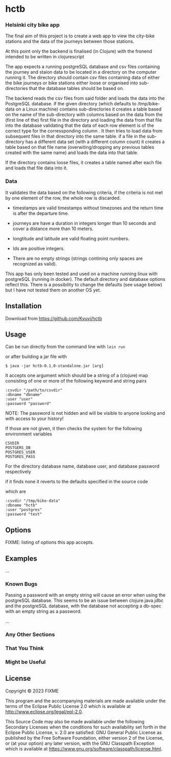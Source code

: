 # hctb

### Helsinki city bike app 

The final aim of this project is to create a web app to view the city-bike stations and the data of the journeys between those stations.

At this point only the backend is finalised (in Clojure) with the fronend intended to be written in clojurescript

The app expects a running postgreSQL database and csv files containing the journey and staion data to be located in a directory on the computer running it. The directory should contain csv files containing data of either the bike journeys or bike stations either loose or organised into sub-directories that the database tables should be based on. 

The backend reads the csv files from said folder and loads the data into the PostgreSQL database. if the given directory (which defaults to /tmp/bike-data on a Linux machine)
contains sub-directories it creates a table based on the name of the sub-directory with columns based on the data from the (first line of the) first file in the directory and loading the data from that file into the database validating that the data of each row element is of the correct type for the corressponding column . It then tries to load data from subsequent files in that directory into the same table. if a file in the sub-directory has a different data set (with a different column count) it creates a table based on that file name (overwiting/dropping any previous tables created with the same name) and loads the data into that table.

If the directory contains loose files, it creates a table named after each file and loads that file data into it.

### Data 
It validates the data based on the following criteria, if the criteria is not met by one element of the row, the whole row is discarded.

- timestamps are valid timestamps without timezones and the return time is after the departure time.

- journeys are have a duration in integers longer than 10 seconds and cover a distance more than 10 meters.

- longtitude and latitude are valid floating point numbers.

- Ids are positive integers.

- There are no empty strings (strings contining only spaces are recognized as valid).

This app has only been tested and used on a machine running linux with postgreSQL (running in docker). The default directory and database options reflect this. There is a possibility to change the defaults (see usage below) but I have not tested them on another OS yet.

## Installation

Download from https://github.com/Kyuvi/hctb 

## Usage
Can be run directly from the command line with `lein run`

or after building a jar file with 

    $ java -jar hctb-0.1.0-standalone.jar [arg]
    
It accepts one argument which should be a string of a (clojure) map consisting of one or more of the following keyword and string pairs
    
    :csvdir "/path/to/csvdir"
    :dbname "dbname"
    :user "user"
    :password "password"
    
NOTE: The password is not hidden and will be visible to anyone looking and with access to your history!


If those are not given, it then checks the system for the following environment variables

    CSVDIR 
    POSTGERS_DB
    POSTGRES_USER
    POSTGRES_PASS
    
For the directory database name, database user, and database password respectively

if it finds none it reverts to the defaults specified in the source code

which are 

    :csvdir "/tmp/bike-data"
    :dbname "hctb"
    :user "postgres"
    :password "test"

## Options

FIXME: listing of options this app accepts.

## Examples

...

### Known Bugs

Passing a password with an empty string will cause an error when using the postgreSQL database. This seems to be an issue between clojure.java.jdbc and the postgreSQL database, with the database not accepting a db-spec with an empty string as a password.

...

### Any Other Sections
### That You Think
### Might be Useful

## License

Copyright © 2023 FIXME

This program and the accompanying materials are made available under the
terms of the Eclipse Public License 2.0 which is available at
http://www.eclipse.org/legal/epl-2.0.

This Source Code may also be made available under the following Secondary
Licenses when the conditions for such availability set forth in the Eclipse
Public License, v. 2.0 are satisfied: GNU General Public License as published by
the Free Software Foundation, either version 2 of the License, or (at your
option) any later version, with the GNU Classpath Exception which is available
at https://www.gnu.org/software/classpath/license.html.
